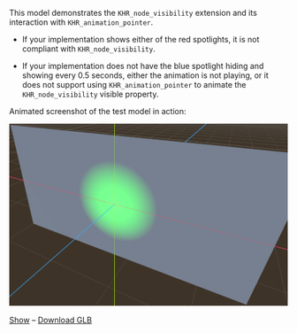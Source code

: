 This model demonstrates the `KHR_node_visibility` extension and its interaction with `KHR_animation_pointer`.

- If your implementation shows either of the red spotlights, it is not compliant with `KHR_node_visibility`.

- If your implementation does not have the blue spotlight hiding and showing every 0.5 seconds, either the animation is not playing, or it does not support using `KHR_animation_pointer` to animate the `KHR_node_visibility` visible property.

Animated screenshot of the test model in action:

![Light Visibility](screenshot/screenshot_animated.webp)

[Show](https://gltf-interactivity.needle.tools?model=https://raw.githubusercontent.com/KhronosGroup/glTF-Sample-Assets/main/Models/LightVisibility/glTF-Binary/LightVisibility.glb) – [Download GLB](https://raw.githubusercontent.com/KhronosGroup/glTF-Sample-Assets/main/Models/LightVisibility/glTF-Binary/LightVisibility.glb)

